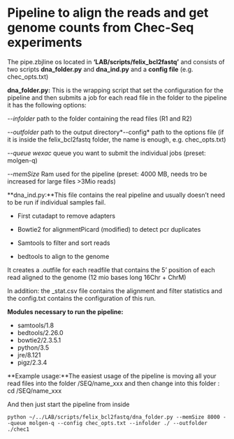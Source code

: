 # Pipeline to align the reads and get genome counts from Chec-Seq experiments
The pipe.zbjline os located in **‘LAB/scripts/felix_bcl2fastq’** and consists of two scripts **dna_folder.py** and **dna_ind.py**  and a **config file** (e.g. chec_opts.txt)

**dna_folder.py:** This is the wrapping script that set the configuration for the pipeline and then submits a job for each read file in the folder to the pipeline it has the following options:

*--infolder* path to the folder containing the read files (R1 and R2)

*--outfolder* path to the output directory*--config* path to the options file (if it is inside the felix_bcl2fastq folder, the name is enough, e.g. chec_opts.txt)

*--queue wexac* queue you want to submit the individual jobs (preset: molgen-q)

*--memSize* Ram used for the pipeline (preset: 4000 MB, needs tro be increased for large files >3Mio reads)

**dna_ind.py:**This file contains the real pipeline and usually doesn’t need to be run if individual samples fail.

- First cutadapt to remove adapters

- Bowtie2 for alignmentPicard (modified) to detect pcr duplicates
- Samtools to filter and sort reads
- bedtools to align to the genome

It creates a .outfile for each readfile that contains the 5’ position of each read aligned to the genome (12 mio bases long 16Chr + ChrM)

In addition: the _stat.csv file contains the alignment and filter statistics and the config.txt contains the configuration of this run. 

**Modules necessary to run the pipeline:**

* samtools/1.8
* bedtools/2.26.0
* bowtie2/2.3.5.1
* python/3.5
* jre/8.121
* pigz/2.3.4

**Example usage:**The easiest usage of the pipeline is moving all your read files into the folder /SEQ/name_xxx and then change into this folder : cd /SEQ/name_xxx

And then just start the pipeline from inside

`python ~/../LAB/scripts/felix_bcl2fastq/dna_folder.py --memSize 8000 --queue molgen-q --config chec_opts.txt --infolder ./ --outfolder ./chec1`
